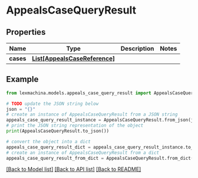 # AppealsCaseQueryResult


## Properties

Name | Type | Description | Notes
------------ | ------------- | ------------- | -------------
**cases** | [**List[AppealsCaseReference]**](AppealsCaseReference.md) |  | 

## Example

```python
from lexmachina.models.appeals_case_query_result import AppealsCaseQueryResult

# TODO update the JSON string below
json = "{}"
# create an instance of AppealsCaseQueryResult from a JSON string
appeals_case_query_result_instance = AppealsCaseQueryResult.from_json(json)
# print the JSON string representation of the object
print(AppealsCaseQueryResult.to_json())

# convert the object into a dict
appeals_case_query_result_dict = appeals_case_query_result_instance.to_dict()
# create an instance of AppealsCaseQueryResult from a dict
appeals_case_query_result_from_dict = AppealsCaseQueryResult.from_dict(appeals_case_query_result_dict)
```
[[Back to Model list]](../README.md#documentation-for-models) [[Back to API list]](../README.md#documentation-for-api-endpoints) [[Back to README]](../README.md)


